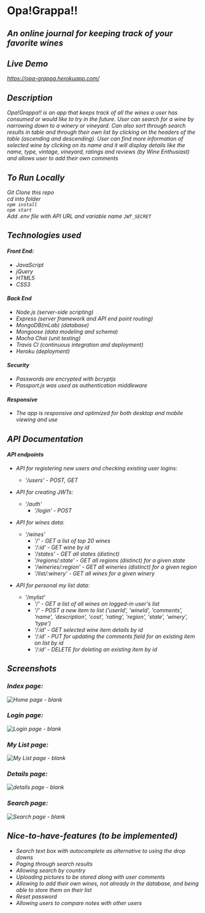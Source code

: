 # Opa!Grappa!!    <br>
## <i>An online journal for keeping track of your favorite wines <br>
 

## Live Demo
https://opa-grappa.herokuapp.com/ <br>


## Description <br>  
Opa!Grappa!! is an app that keeps track of all the wines a user has consumed or would like to try in the future. User can search for a wine by narrowing down to a winery or vineyard. Can also sort through search results in table and through their own list by clicking on the headers of the table (ascending and descending). User can find more information of selected wine by clicking on its name and it will display details like the name, type, vintage, vineyard, ratings and reviews (by Wine Enthusiast) and allows user to add their own comments    <br>

## To Run Locally   
 Git Clone this repo  
 cd into folder  
`npm install`  
`npm start`    
Add .env file with API URL and variable name `JWT_SECRET`   <br>

## Technologies used<br> 

#### Front End:
- JavaScript <br>
- jQuery <br>
- HTML5 <br>
- CSS3 <br>

#### Back End <br>
- Node.js (server-side scripting)<br> 
- Express (server framework and API end point routing) <br> 
- MongoDB(mLab) (database) <br> 
- Mongoose (data modeling and schema) <br>
- Mocha Chai (unit testing) <br>
- Travis CI (continuous integration and deployment) <br>
- Heroku (deployment) <br>

#### Security <br>
- Passwords are encrypted with bcryptjs <br>
- Passport.js was used as authentication middleware <br>

#### Responsive <br>
- The app is responsive and optimized for both desktop and mobile viewing and use <br>


## API Documentation <br>

#### API endpoints <br>
- API for registering new users and checking existing user logins: <br>
	* '/users' - POST, GET <br>

- API for creating JWTs: <br>
	* '/auth' <br>
		* '/login' - POST <br>

- API for wines data: <br>
	* '/wines' <br>
		* '/' - GET a list of top 20 wines <br>
		* '/:id' - GET wine by id <br>
		* '/states' - GET all states (distinct) <br>
		* '/regions/:state' - GET all regions (distinct) for a given state <br>
		* '/wineries/:region' - GET all wineries (distinct) for a given region <br>
		* '/list/:winery' - GET all wines for a given winery <br>

- API for personal my list data: <br>
	* '/mylist' <br>
		* '/' - GET a list of all wines on logged-in user's list <br>
		* '/' - POST a new item to list ('userId', 'wineId', 'comments', 'name', 'description', 'cost', 'rating', 'region', 'state', 'winery', 'type') <br>
		* '/:id' - GET selected wine item details by id <br>
		* '/:id' - PUT for updating the comments field for an existing item on list by id <br>
		* '/:id' - DELETE for deleting an existing item by id <br>


## Screenshots <br>

### Index page:<br>
<img src="/screenshots/index.png" alt="Home page - blank"> <br>

### Login page:<br>
<img src="/screenshots/login.png" alt="Login page - blank"> <br>

### My List page:<br>
<img src="/screenshots/mylist.png" alt="My List page - blank"> <br>

### Details page:<br>
<img src="/screenshots/details.png" alt="details page - blank"> <br>

### Search page:<br>
<img src="/screenshots/search.png" alt="Search page - blank"> <br>



## Nice-to-have-features (to be implemented) <br>

- Search text box with autocomplete as alternative to using the drop downs <br>
- Paging through search results <br>
- Allowing search by country <br>
- Uploading pictures to be stored along with user comments <br>
- Allowing to add their own wines, not already in the database, and being able to store them on their list <br>
- Reset password <br>
- Allowing users to compare notes with other users <br> 
</i>


